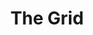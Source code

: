 ---
title: "The Grid"
summary: "The Grid are an English electronic dance group, consisting of David Ball and Richard Norris, with guest contributions from other musicians. They are best known for the hits \"Swamp Thing\", \"Texas Cowboys\", \"Crystal Clear\", \"Rollercoaster\" and \"Floatation\"."
image: "the-grid.jpg"
apple_music_artist_url: "https://music.apple.com/gb/artist/the-grid/240064"
wikipedia_url: "https://en.wikipedia.org/wiki/The_Grid"
---